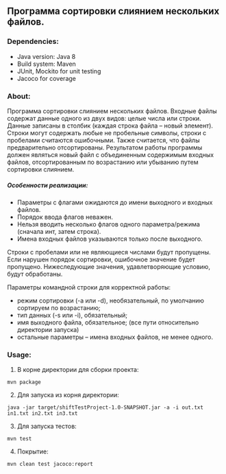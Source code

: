 ## Программа сортировки слиянием нескольких файлов.

### Dependencies:

- Java version: Java 8
- Build system: Maven
- JUnit, Mockito for unit testing
- Jacoco for coverage

### About:

Программа сортировки слиянием нескольких файлов. Входные файлы содержат данные одного из двух видов: целые числа или строки. Данные записаны в столбик (каждая строка файла – новый элемент). Строки могут содержать любые не пробельные символы, строки с пробелами считаются ошибочными. Также считается, что файлы предварительно отсортированы. Результатом работы программы должен являться новый файл с объединенным содержимым входных файлов, отсортированным по возрастанию или убыванию путем сортировки слиянием.

##### Особенности реализации:
- Параметры с флагами ожидаются до имени выходного и входных файлов.
- Порядок ввода флагов неважен.
- Нельзя вводить несколько флагов одного параметра/режима (сначала инт, затем строка).
- Имена входных файлов указываются только после выходного.

Строки с пробелами или не являющиеся числами будут пропущены.
Если нарушен порядок сортировки, ошибочное значение будет пропущено.
Нижеследующие значения, удавлетворяющие условию, будут обработаны.

Параметры командной строки для корректной работы:

* режим сортировки (-a или -d), необязательный, по умолчанию сортируем по возрастанию;
* тип данных (-s или -i), обязательный;
* имя выходного файла, обязательное; (все пути относительно директории запуска)
* остальные параметры – имена входных файлов, не менее одного.

### Usage:

1) В корне директории для сборки проекта:

`mvn package`

2) Для запуска из корня директории:

`java -jar target/shiftTestProject-1.0-SNAPSHOT.jar -a -i out.txt in1.txt in2.txt in3.txt`

3) Для запуска тестов:

`mvn test`

4) Покрытие:

`mvn clean test jacoco:report`
